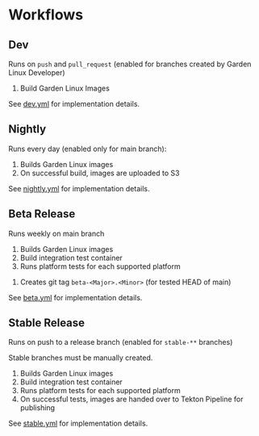 # Workflows

## Dev
Runs on `push` and `pull_request` (enabled for branches created by Garden Linux Developer)
1. Build Garden Linux Images

See [dev.yml](dev.yml) for implementation details.

## Nightly
Runs every day (enabled only for main branch):

1. Builds Garden Linux images
1. On successful build, images are uploaded to S3

See [nightly.yml](nightly.yml) for implementation details. 

## Beta Release
Runs weekly on main branch
1. Builds Garden Linux images
1. Build integration test container
1. Runs platform tests for each supported platform 
<!-- 1. On successful tests, images are handed over to Tekton Pipeline for publishing -->
1. Creates git tag `beta-<Major>.<Minor>` (for tested HEAD of main)

See [beta.yml](beta.yml) for implementation details. 

## Stable Release
Runs on push to a release branch (enabled for `stable-**` branches)

Stable branches must be manually created.

1. Builds Garden Linux images
1. Build integration test container
1. Runs platform tests for each supported platform 
1. On successful tests, images are handed over to Tekton Pipeline for publishing

See [stable.yml](stable.yml) for implementation details. 
